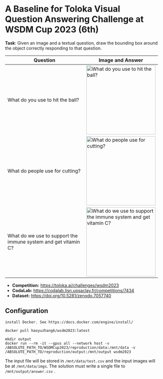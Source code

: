 # A Baseline for Toloka Visual Question Answering Challenge at WSDM Cup 2023 (6th)

**Task**: Given an image and a textual question, draw the bounding box around the object correctly responding to that question.

| Question | Image and Answer |
| --- | --- |
| What do you use to hit the ball? | <img src="https://tlk-infra-front.azureedge.net/portal-static/images/wsdm2023/tennis/x2/image.webp" width="228" alt="What do you use to hit the ball?"> |
| What do people use for cutting? | <img src="https://tlk-infra-front.azureedge.net/portal-static/images/wsdm2023/scissors/x2/image.webp" width="228" alt="What do people use for cutting?"> |
| What do we use to support the immune system and get vitamin C? | <img src="https://tlk-infra-front.azureedge.net/portal-static/images/wsdm2023/juice/x2/image.webp" width="228" alt="What do we use to support the immune system and get vitamin C?"> |

- **Competition:** <https://toloka.ai/challenges/wsdm2023>
- **CodaLab:** <https://codalab.lisn.upsaclay.fr/competitions/7434>
- **Dataset:** <https://doi.org/10.5281/zenodo.7057740>

## Configuration

```
install Docker. See https://docs.docker.com/engine/install/

docker pull haoyuzhang6/wsdm2023:latest

mkdir output
docker run --rm -it --gpus all --network host -v /ABSOLUTE_PATH_TO/WSDMCup2023/reproduction/data:/mnt/data -v /ABSOLUTE_PATH_TO/reproduction/output:/mnt/output wsdm2023
```
The input file will be stored in `/mnt/data/test.csv` and the input images will be at `/mnt/data/imgs`. The solution must write a single file to `/mnt/output/answer.csv`  .
